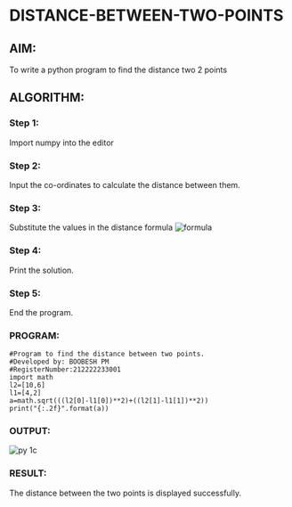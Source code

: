 # DISTANCE-BETWEEN-TWO-POINTS

## AIM:
To write a python program to find the distance two 2 points
## ALGORITHM:
### Step 1:
Import numpy into the editor 
### Step 2:
Input the co-ordinates to calculate the distance between them.
### Step 3: 
Substitute the values in the distance formula  ![formula](/formula.JPG)
### Step 4: 
Print the solution.
### Step 5: 
End the program.
### PROGRAM:
```
#Program to find the distance between two points.
#Developed by: BOOBESH PM
#RegisterNumber:212222233001
import math 
l2=[10,6]
l1=[4,2]
a=math.sqrt(((l2[0]-l1[0])**2)+((l2[1]-l1[1])**2))
print("{:.2f}".format(a))
```
### OUTPUT:
![py 1c](https://github.com/Boobeshkrishna/DISTANCE-BETWEEN-TWO-POINTS/assets/141472052/71efcbcc-d027-424a-943b-b662498901f0)


### RESULT:
The distance between the two points is displayed successfully.
